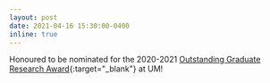 ```yaml
---
layout: post
date: 2021-04-16 15:30:00-0400
inline: true
---
```


Honoured to be nominated for the 2020-2021 [Outstanding Graduate Research Award](https://www.grad.miami.edu/about/grad-events-and-calendar/graduate-awards/index.html){:target="\_blank"} at UM! 